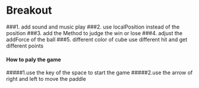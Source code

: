 # Breakout
###1. add sound and music play
###2. use localPosition instead of the position
###3. add the Method to judge the win or lose 
###4. adjust the addForce of the ball
###5. different color of cube use different hit and get different points



#### How to paly the game
#####1.use the key of the space to start the game
#####2.use the arrow of right and left to move the paddle
